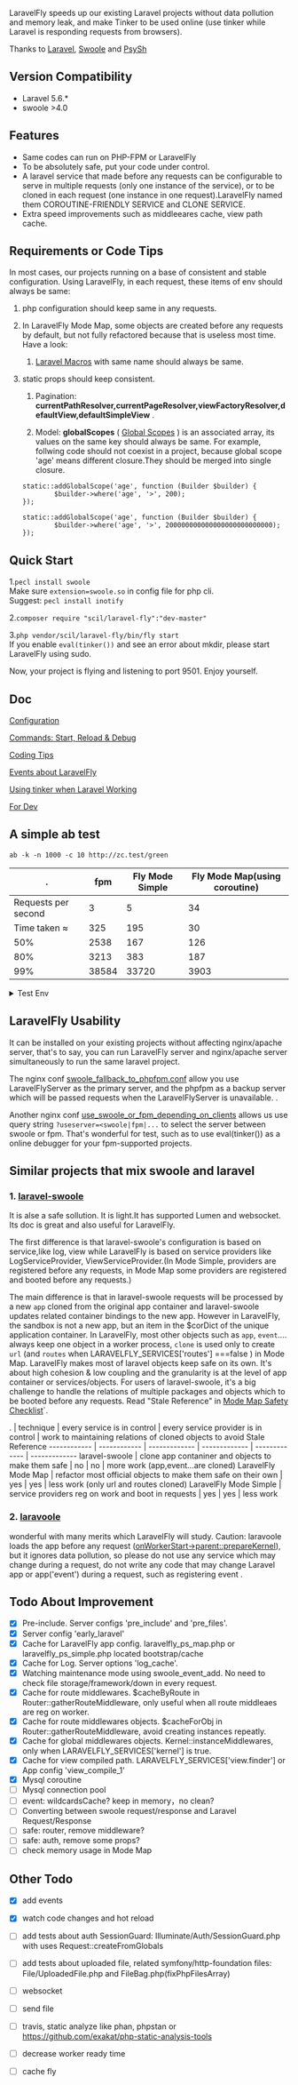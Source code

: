 LaravelFly speeds up our existing Laravel projects without data pollution and memory leak, and make Tinker to be used online (use tinker while Laravel is responding requests from browsers).

Thanks to [Laravel](http://laravel.com/), [Swoole](https://github.com/swoole/swoole-src) and [PsySh](https://github.com/bobthecow/psysh)

## Version Compatibility

- Laravel 5.6.*
- swoole >4.0

## Features

- Same codes can run on PHP-FPM or LaravelFly
- To be absolutely safe, put your code under control.
- A laravel service that made before any requests can be configurable to serve in multiple requests (only one instance of the service), or to be cloned in each request (one instance in one request).LaravelFly named them COROUTINE-FRIENDLY SERVICE and CLONE SERVICE.
- Extra speed improvements such as middleeares cache, view path cache.

## Requirements or Code Tips
In most cases, our projects running on a base of consistent and stable configuration. Using LaravelFly, in each request, these items of env should always be same:

1. php configuration should keep same in any requests.

2. In LaravelFly Mode Map, some objects are created before any requests by default, but not fully refactored because that is useless most time. Have a look:
    1. [Laravel Macros](https://tighten.co/blog/the-magic-of-laravel-macros/) with same name should always be same.

3. static props should keep consistent.

    1. Pagination: **currentPathResolver,currentPageResolver,viewFactoryResolver,defaultView,defaultSimpleView** .
    
    2. Model: **globalScopes** ( [Global Scopes](https://laravel.com/docs/5.6/eloquent#global-scopes) ) is an associated array, its values on the same key should always be same. For example, follwing code should not coexist in a project, because global scope 'age' means different closure.They should be merged into single closure.  
    ```
    static::addGlobalScope('age', function (Builder $builder) {
            $builder->where('age', '>', 200);
    });
    
    static::addGlobalScope('age', function (Builder $builder) {
            $builder->where('age', '>', 200000000000000000000000000);
    });
    ```

## Quick Start

1.`pecl install swoole`   
Make sure `extension=swoole.so` in config file for php cli.   
Suggest: `pecl install inotify`   

2.`composer require "scil/laravel-fly":"dev-master"`

3.`php vendor/scil/laravel-fly/bin/fly start`   
If you enable `eval(tinker())` and see an error about mkdir, please start LaravelFly using sudo.

Now, your project is flying and listening to port 9501. Enjoy yourself.

## Doc

[Configuration](https://github.com/scil/LaravelFly/wiki/Configuration)

[Commands: Start, Reload & Debug](doc/server.md)

[Coding Tips](doc/coding.md)

[Events about LaravelFly](doc/events.md)

[Using tinker when Laravel Working](doc/tinker.md)

[For Dev](doc/dev.md)

## A simple ab test 

 `ab -k -n 1000 -c 10 http://zc.test/green `

.   | fpm |  Fly Mode Simple | Fly Mode Map(using coroutine)
------------ | ------------ | ------------- | ------------- 
Requests per second   | 3 |  5  | 34
Time taken ≈ | 325 | 195  | 30
  50%  | 2538|   167  | 126
  80%  |   3213|  383   | 187
  99%   | 38584| 33720  | 3903

<details>
<summary>Test Env</summary>
<div>


* A visit to http://zc.test/green relates to 5 Models and 5 db query.
* env:   
ubuntu 16.04 on virtualbox ( 2 CPU: i5-2450M 2.50GHz ; Memory: 1G  )  
php7.1 + opcache + 5 workers for both fpm and laravelfly ( phpfpm : pm=static  pm.max_children=5)
* Test date : 2018/02

</div>
</details>

## LaravelFly Usability 

It can be installed on your existing projects without affecting nginx/apache server, that's to say, you can run LaravelFly server and nginx/apache server simultaneously to run the same laravel project.

The nginx conf [swoole_fallback_to_phpfpm.conf](config/swoole_fallback_to_phpfpm.conf) allow you use LaravelFlyServer as the primary server, and the phpfpm as a backup server which will be passed requests when the LaravelFlyServer is unavailable. .

Another nginx conf [use_swoole_or_fpm_depending_on_clients](config/use_swoole_or_fpm_depending_on_clients.conf) allows us use query string `?useserver=<swoole|fpm|...` to select the server between swoole or fpm. That's wonderful for test, such as to use eval(tinker()) as a online debugger for your fpm-supported projects.

## Similar projects that mix swoole and laravel

### 1. [laravel-swoole](https://github.com/swooletw/laravel-swoole) 

It is alse a safe sollution. It is light.It has supported Lumen and websocket. Its doc is great and also useful for LaravelFly.   

The first difference is that laravel-swoole's configuration is based on service,like log, view while LaravelFly is based on service providers like LogServiceProvider, ViewServiceProvider.(In Mode Simple, providers are registered before any requests, in Mode Map some providers are registered and booted before any requests.) 

The main difference is that in laravel-swoole requests will be processed by a new `app` cloned from the original app container and laravel-swoole updates related container bindings to the new app. However in LaravelFly, the sandbox is not a new app, but an item in the $corDict of the unique application container. In LaravelFly, most other objects such as `app`, `event`.... always keep one object in a worker process, `clone` is used only to create `url` (and `routes` when LARAVELFLY_SERVICES['routes'] ===false ) in Mode Map. LaravelFly makes most of laravel objects keep safe on its own. It's about high cohesion & low coupling and the granularity is at the level of app container or services/objects. For users of laravel-swoole, it's a big challenge to handle the relations of multiple packages and objects which to be booted before any requests. Read "Stale Reference" in [Mode Map Safety Checklist](https://github.com/scil/LaravelFly/wiki/Mode-Map-Safety-Checklist)`. 

.   | technique | every service is in control |  every service provider is in control | work to maintaining relations of cloned objects to avoid Stale Reference
------------ | ------------ | ------------- | ------------- | ------------- | ------------- 
laravel-swoole  | clone app contaniner and objects to make them safe |  no | no | more work (app,event...are cloned)
LaravelFly Mode Map  | refactor most official objects to make them safe on their own |  yes  | yes  | less work (only url and routes cloned)
LaravelFly Mode Simple  | service providers reg on work and boot in requests | yes | yes | less work 


### 2. [laravoole](https://github.com/garveen/laravoole) 
wonderful with many merits which LaravelFly will study. Caution: laravoole loads the app before any request ([onWorkerStart->parent::prepareKernel](https://github.com/garveen/laravoole/blob/master/src/Wrapper/Swoole.php)),  but it ignores data pollution, so please do not use any service which may change during a request, do not write any code that may change Laravel app or app('event') during a request, such as registering event .

## Todo About Improvement

- [x] Pre-include. Server configs 'pre_include' and 'pre_files'.
- [x] Server config 'early_laravel'
- [x] Cache for LaravelFly app config. laravelfly_ps_map.php or laravelfly_ps_simple.php located bootstrap/cache
- [x] Cache for Log. Server options 'log_cache'.
- [x] Watching maintenance mode using swoole_event_add. No need to check file storage/framework/down in every request.
- [x] Cache for route middlewares. $cacheByRoute in Router::gatherRouteMiddleware, only useful when all route middleaes are reg on worker. 
- [x] Cache for route middlewares objects. $cacheForObj in Router::gatherRouteMiddleware, avoid creating instances repeatly. 
- [x] Cache for global middlewares objects. Kernel::instanceMiddlewares, only when LARAVELFLY_SERVICES['kernel'] is true. 
- [x] Cache for view compiled path. LARAVELFLY_SERVICES['view.finder'] or  App config 'view_compile_1'
- [x] Mysql coroutine
- [ ] Mysql connection pool
- [ ] event: wildcardsCache? keep in memory，no clean?
- [ ] Converting between swoole request/response and Laravel Request/Response
- [ ] safe: router, remove middleware?
- [ ] safe: auth, remove some props?
- [ ] check memory usage in Mode Map

## Other Todo

- [x] add events
- [x] watch code changes and hot reload
- [ ] add tests about auth SessionGuard: Illuminate/Auth/SessionGuard.php with uses Request::createFromGlobals
- [ ] add tests about uploaded file, related symfony/http-foundation files: File/UploadedFile.php  and FileBag.php(fixPhpFilesArray)
- [ ] websocket
- [ ] send file
- [ ] travis, static analyze like phan, phpstan or https://github.com/exakat/php-static-analysis-tools
- [ ] decrease worker ready time
- [ ] cache fly

